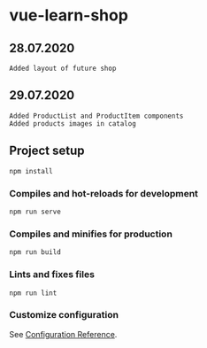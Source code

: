 # vue-learn-shop

## 28.07.2020
```
Added layout of future shop
```

## 29.07.2020
```
Added ProductList and ProductItem components
Added products images in catalog
```



## Project setup
```
npm install
```

### Compiles and hot-reloads for development
```
npm run serve
```

### Compiles and minifies for production
```
npm run build
```

### Lints and fixes files
```
npm run lint
```

### Customize configuration
See [Configuration Reference](https://cli.vuejs.org/config/).
